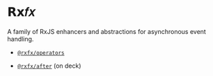 # 𝗥𝘅𝑓𝑥

A family of RxJS enhancers and abstractions for asynchronous event handling.

- [`@rxfx/operators`](https://github.com/deanrad/rxfx/tree/main/operators)

- [`@rxfx/after`](https://github.com/deanrad/rxfx/tree/main/after) (on deck)
